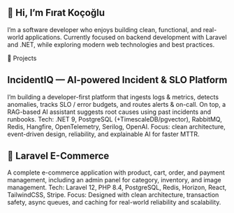 ## 👋 Hi, I’m Fırat Koçoğlu

I’m a software developer who enjoys building clean, functional, and real-world applications.
Currently focused on backend development with Laravel and .NET, while exploring modern web technologies and best practices.

🚀 Projects

## IncidentIQ — AI-powered Incident & SLO Platform

I’m building a developer-first platform that ingests logs & metrics, detects anomalies, tracks SLO / error budgets, and routes alerts & on-call. On top, a RAG-based AI assistant suggests root causes using past incidents and runbooks.
Tech: .NET 9, PostgreSQL (+TimescaleDB/pgvector), RabbitMQ, Redis, Hangfire, OpenTelemetry, Serilog, OpenAI.
Focus: clean architecture, event-driven design, reliability, and explainable AI for faster MTTR.

## 🛒 Laravel E-Commerce

A complete e-commerce application with product, cart, order, and payment management, including an admin panel for category, inventory, and image management.
Tech: Laravel 12, PHP 8.4, PostgreSQL, Redis, Horizon, React, TailwindCSS, Stripe.
Focus: Designed with clean architecture, transaction safety, async queues, and caching for real-world reliability and scalability.

